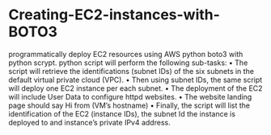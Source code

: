 # Creating-EC2-instances-with-BOTO3
programmatically deploy EC2 resources using AWS python boto3 with python scrypt.
python script will perform the following sub-tasks:
    • The script will retrieve the identifications (subnet IDs) of the six subnets in the default virtual private cloud (VPC). 
    • Then using subnet IDs, the same script will deploy one EC2 instance per each subnet. 
    • The deployment of the EC2 will include User Data to configure httpd websites. 
    • The website landing page should say Hi from (VM’s hostname)
    • Finally, the script will list the identification of the EC2 (instance IDs), the subnet Id the instance is deployed to and instance’s private IPv4 address.
